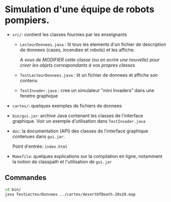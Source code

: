 # Simulation d'une équipe de robots pompiers.

- `src/`: contient les classes fournies par les enseignants
  - `LecteurDonnees.java` : lit tous les elements d'un fichier de description de donnees (cases, incendies et robots) et les affiche.
    
    _A vous de MODIFIER cette classe (ou en ecrire une nouvelle) pour creer les objets correspondants à vos propres classes_
  - `TestLecteurDonnees.java` : lit un fichier de donnees et affiche son contenu
  - `TestInvader.java` : cree un simulateur "mini Invaders" dans une fenetre graphique

- `cartes/`: quelques exemples de fichiers de donnees

- `bin/gui.jar`: archive Java contenant les classes de l'interface graphique. Voir un exemple d'utilisation dans `TestInvader.java`

- `doc`: la documentation (API) des classes de l'interface graphique contenues dans `gui.jar`. 
    
    Point d'entrée: `index.html`

- `Makefile`: quelques explications sur la compilation en ligne, notamment la notion de classpath et l'utilisation de `gui.jar`

## Commandes

```bash
cd bin/
java TestLecteurDonnees ../cartes/desertOfDeath-20x20.map
```
